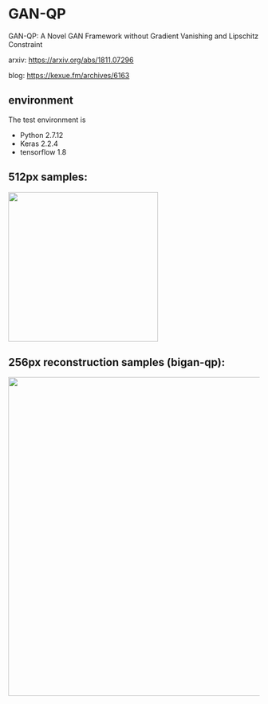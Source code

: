 # GAN-QP
GAN-QP: A Novel GAN Framework without Gradient Vanishing and Lipschitz Constraint

arxiv: https://arxiv.org/abs/1811.07296

blog: https://kexue.fm/archives/6163

## environment
The test environment is
- Python 2.7.12
- Keras 2.2.4
- tensorflow 1.8

## 512px samples:
<img src="https://kexue.fm/usr/uploads/2018/11/3038288324.jpg" width=300>

## 256px reconstruction samples (bigan-qp):
<img src="https://raw.githubusercontent.com/bojone/gan-qp/master/bigan-qp/ae.jpg" width=640>

